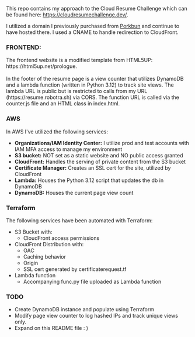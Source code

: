 This repo contains my approach to the Cloud Resume Challenge which can be found here: https://cloudresumechallenge.dev/.

I utilized a domain I previously purchased from [Porkbun](https://porkbun.com/) and continue to have hosted there. I used a CNAME to handle redirection to CloudFront.

<H3>FRONTEND:</H3>
The frontend website is a modified template from HTML5UP: https://html5up.net/prologue.
<br><br>
In the footer of the resume page is a view counter that utilizes DynamoDB and a lambda function (written in Python 3.12) to track site views. The lambda URL is public but is restricted to calls from my URL (https://resume.robotra.sh) via CORS. The function URL is called via the counter.js file and an HTML class in index.html.
<H3>AWS</H3>
In AWS I've utilized the following services:

- **Organizations/IAM Identity Center:** I utilize prod and test accounts with IAM MFA access to manage my environment
- **S3 bucket:** NOT set as a static website and NO public access granted
- **CloudFront:** Handles the serving of private content from the S3 bucket
- **Certificate Manager:** Creates an SSL cert for the site, utilized by CloudFront
- **Lambda:** Houses the Python 3.12 script that updates the db in DynamoDB
- **DynamoDB:** Houses the current page view count

<H3>Terraform</H3>
The following services have been automated with Terraform:

- S3 Bucket with:
    - CloudFront access permissions
- CloudFront Distribution with:
    - OAC
    - Caching behavior
    - Origin
    - SSL cert generated by certificaterequest.tf
- Lambda function
    - Accompanying func.py file uploaded as Lambda function

<H3>TODO</H3>

- Create DynamoDB instance and populate using Terraform
- Modify page view counter to log hashed IPs and track unique views only.
- Expand on this README file : )